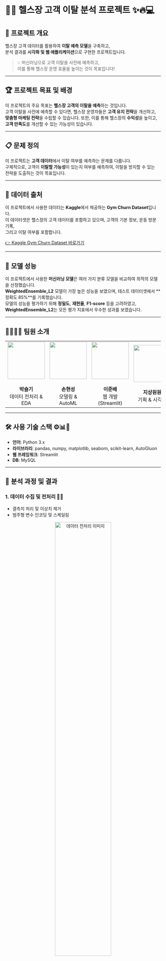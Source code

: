 # 🏋️‍♂️ 헬스장 고객 이탈 분석 프로젝트 ✨🔥💻

## 📌 프로젝트 개요
헬스장 고객 데이터를 활용하여 **이탈 예측 모델**을 구축하고,  
분석 결과를 **시각화 및 웹 애플리케이션**으로 구현한 프로젝트입니다.

> 💡 머신러닝으로 고객 이탈을 사전에 예측하고,  
> 이를 통해 헬스장 운영 효율을 높이는 것이 목표입니다!

---

## 🏆 프로젝트 목표 및 배경
이 프로젝트의 주요 목표는 **헬스장 고객의 이탈을 예측**하는 것입니다.  
고객 이탈을 사전에 예측할 수 있다면, 헬스장 운영자들은 **고객 유지 전략**을 개선하고,  
**맞춤형 마케팅 전략**을 수립할 수 있습니다. 또한, 이를 통해 헬스장의 **수익성**을 높이고,  
**고객 만족도**를 개선할 수 있는 가능성이 있습니다.

---

## 📋 문제 정의
이 프로젝트는 **고객 데이터**에서 이탈 여부를 예측하는 문제를 다룹니다.  
구체적으로, 고객이 **이탈할 가능성**이 있는지 여부를 예측하여, 이탈을 방지할 수 있는  
전략을 도출하는 것이 목표입니다.

---

## 📄 데이터 출처
이 프로젝트에서 사용한 데이터는 **Kaggle**에서 제공하는 **Gym Churn Dataset**입니다.  
이 데이터셋은 헬스장의 고객 데이터를 포함하고 있으며, 고객의 기본 정보, 운동 방문 기록,  
그리고 이탈 여부를 포함합니다.

[👉 Kaggle Gym Churn Dataset 바로가기](https://www.kaggle.com/datasets/adrianvinueza/gym-customers-features-and-churn)


---

## 🧪 모델 성능
이 프로젝트에서 사용한 **머신러닝 모델**은 여러 가지 분류 모델을 비교하여 최적의 모델을 선정했습니다.  
**WeightedEnsemble_L2** 모델이 가장 높은 성능을 보였으며, 테스트 데이터셋에서 **정확도 85%**를 기록했습니다.  
모델의 성능을 평가하기 위해 **정밀도**, **재현율**, **F1-score** 등을 고려하였고,  
**WeightedEnsemble_L2**는 모든 평가 지표에서 우수한 성과를 보였습니다.

---

## 👨‍👩‍👧‍👦 팀원 소개

<div align="center">
  
<table>
  <tr>
    <td align="center" width="25%">
      <img src="./images/member1.jpg" width="120px"><br><br>
      <b>박슬기</b><br>
      데이터 전처리 & EDA
    </td>
    <td align="center" width="25%">
      <img src="./images/member2.jpg" width="120px"><br><br>
      <b>손현성</b><br>
      모델링 & AutoML
    </td>
    <td align="center" width="25%">
      <img src="./images/member3.jpg" width="120px"><br><br>
      <b>이준배</b><br>
      웹 개발 (Streamlit)
    </td>
    <td align="center" width="25%">
      <img src="./images/member4.jpg" width="120px"><br><br>
      <b>지상원원</b><br>
      기획 & 시각화
    </td>
  </tr>
</table>

</div>

---

## 🛠️ 사용 기술 스택 ⚙️📊🧠
- **언어**: Python 3.x  
- **라이브러리**: pandas, numpy, matplotlib, seaborn, scikit-learn, AutoGluon  
- **웹 프레임워크**: Streamlit  
- **DB**: MySQL  

---

## 🧪 분석 과정 및 결과

### 1. 데이터 수집 및 전처리 📂🧹
- 결측치 처리 및 이상치 제거
- 범주형 변수 인코딩 및 스케일링

<div align="center">
  <img src="./images/data_preprocessing.png" width="60%" alt="데이터 전처리 이미지">
</div>

### 2. EDA(탐색적 데이터 분석) 📊🔍
- 고객 분포 및 이탈률 분석
- 상관관계 시각화 (heatmap 등)

<div align="center">
  <img src="./images/eda_analysis.png" width="60%" alt="EDA 분석 이미지">
</div>

### 3. 머신러닝 모델링 🤖📈
- 분류 모델 비교 (RandomForest, XGBoost, AutoML 등)
- 최적 모델 선정 및 성능 평가

<div align="center">
  <img src="./images/machine_learning.png" width="60%" alt="머신러닝 모델링 이미지">
</div>

### 4. Streamlit 웹 앱 구현 🌐🖥️
- 고객 정보 입력 → 이탈 예측 결과 출력
- 이탈률 대시보드 제공
- DB 연동 기능 구현

<div align="center">
  <img src="./images/streamlit_app.png" width="60%" alt="Streamlit 앱 이미지">
</div>

---

## 📄 데이터 컬럼 설명 페이지
[👉 데이터 컬럼 설명 바로가기](./pages/columns.md)  
> 각 컬럼의 의미, 데이터 타입, 예시값 등을 정리한 문서입니다.  
> 예:  
> - `customer_id`: 고객 고유 ID (예: C001)  
> - `membership_type`: 회원권 종류 (Basic / Premium 등)  
> - `visit_count`: 최근 한 달간 방문 횟수  
> - `churn`: 이탈 여부 (0: 유지, 1: 이탈)  

---

## 📷 주요 화면 예시
| 고객 이탈 예측 | 대시보드 예시 |
|----------------|---------------|
| ![예측 화면](./images/predict.png) | ![대시보드 화면](./images/dashboard.png) |

---

## 🪞 한 줄 회고 🧠💬

> 🧹 **김OO**: "데이터 전처리가 얼마나 중요한지 체감했습니다."  
> 🤖 **박OO**: "AutoML로도 충분히 좋은 성능을 낼 수 있단 걸 배웠어요!"  
> 💻 **이OO**: "처음 해본 Streamlit 개발이 정말 재미있었습니다."  
> 📊 **최OO**: "협업의 힘을 느낄 수 있었던 소중한 경험이었습니다."

---

## 🔗 출처 및 참고 링크
- 📘 [Kaggle Gym Churn Dataset](https://www.kaggle.com/datasets) (사용한 데이터셋 출처)
- 📘 [Streamlit 공식 문서](https://docs.streamlit.io/)
- 📘 [AutoGluon 공식 GitHub](https://github.com/autogluon/autogluon)

---

## 📮 Contact
> 궁금한 점이나 피드백은 언제든지 환영입니다!  
> 팀 이메일: team4gym@naver.com

---

